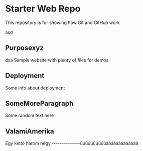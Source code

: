 # Starter Web Repo

This repository is for showing how Git and GitHub work

asd

## Purposexyz

dsa
Sample website with plenty of files for demos

## Deployment

Some info about deployment

## SomeMoreParagraph

Some random text here

## ValamiAmerika

Egy kettő három négy --------------úúúúúúúúúúááááááááááááá